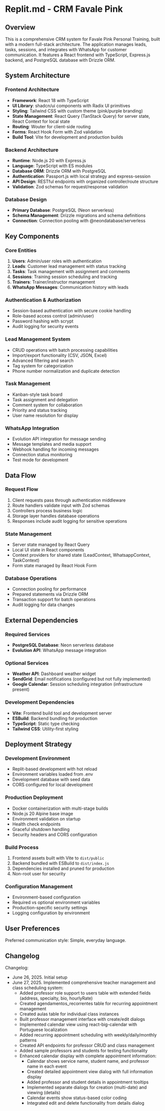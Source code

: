 # Replit.md - CRM Favale Pink

## Overview

This is a comprehensive CRM system for Favale Pink Personal Training, built with a modern full-stack architecture. The application manages leads, tasks, sessions, and integrates with WhatsApp for customer communication. It features a React frontend with TypeScript, Express.js backend, and PostgreSQL database with Drizzle ORM.

## System Architecture

### Frontend Architecture
- **Framework**: React 18 with TypeScript
- **UI Library**: shadcn/ui components with Radix UI primitives
- **Styling**: Tailwind CSS with custom theme (pink/purple branding)
- **State Management**: React Query (TanStack Query) for server state, React Context for local state
- **Routing**: Wouter for client-side routing
- **Forms**: React Hook Form with Zod validation
- **Build Tool**: Vite for development and production builds

### Backend Architecture
- **Runtime**: Node.js 20 with Express.js
- **Language**: TypeScript with ES modules
- **Database ORM**: Drizzle ORM with PostgreSQL
- **Authentication**: Passport.js with local strategy and express-session
- **API Design**: RESTful endpoints with organized controller/route structure
- **Validation**: Zod schemas for request/response validation

### Database Design
- **Primary Database**: PostgreSQL (Neon serverless)
- **Schema Management**: Drizzle migrations and schema definitions
- **Connection**: Connection pooling with @neondatabase/serverless

## Key Components

### Core Entities
1. **Users**: Admin/user roles with authentication
2. **Leads**: Customer lead management with status tracking
3. **Tasks**: Task management with assignment and comments
4. **Sessions**: Training session scheduling and tracking
5. **Trainers**: Trainer/instructor management
6. **WhatsApp Messages**: Communication history with leads

### Authentication & Authorization
- Session-based authentication with secure cookie handling
- Role-based access control (admin/user)
- Password hashing with scrypt
- Audit logging for security events

### Lead Management System
- CRUD operations with batch processing capabilities
- Import/export functionality (CSV, JSON, Excel)
- Advanced filtering and search
- Tag system for categorization
- Phone number normalization and duplicate detection

### Task Management
- Kanban-style task board
- Task assignment and delegation
- Comment system for collaboration
- Priority and status tracking
- User name resolution for display

### WhatsApp Integration
- Evolution API integration for message sending
- Message templates and media support
- Webhook handling for incoming messages
- Connection status monitoring
- Test mode for development

## Data Flow

### Request Flow
1. Client requests pass through authentication middleware
2. Route handlers validate input with Zod schemas
3. Controllers process business logic
4. Storage layer handles database operations
5. Responses include audit logging for sensitive operations

### State Management
- Server state managed by React Query
- Local UI state in React components
- Context providers for shared state (LeadContext, WhatsappContext, TaskContext)
- Form state managed by React Hook Form

### Database Operations
- Connection pooling for performance
- Prepared statements via Drizzle ORM
- Transaction support for batch operations
- Audit logging for data changes

## External Dependencies

### Required Services
- **PostgreSQL Database**: Neon serverless database
- **Evolution API**: WhatsApp message integration

### Optional Services
- **Weather API**: Dashboard weather widget
- **SendGrid**: Email notifications (configured but not fully implemented)
- **Google Calendar**: Session scheduling integration (infrastructure present)

### Development Dependencies
- **Vite**: Frontend build tool and development server
- **ESBuild**: Backend bundling for production
- **TypeScript**: Static type checking
- **Tailwind CSS**: Utility-first styling

## Deployment Strategy

### Development Environment
- Replit-based development with hot reload
- Environment variables loaded from .env
- Development database with seed data
- CORS configured for local development

### Production Deployment
- Docker containerization with multi-stage builds
- Node.js 20 Alpine base image
- Environment validation on startup
- Health check endpoints
- Graceful shutdown handling
- Security headers and CORS configuration

### Build Process
1. Frontend assets built with Vite to `dist/public`
2. Backend bundled with ESBuild to `dist/index.js`
3. Dependencies installed and pruned for production
4. Non-root user for security

### Configuration Management
- Environment-based configuration
- Required vs optional environment variables
- Production-specific security settings
- Logging configuration by environment

## User Preferences

Preferred communication style: Simple, everyday language.

## Changelog

Changelog:
- June 26, 2025. Initial setup
- June 27, 2025. Implemented comprehensive teacher management and class scheduling system:
  - Added professor role support to users table with extended fields (address, specialty, bio, hourlyRate)
  - Created agendamentos_recorrentes table for recurring appointment management
  - Created aulas table for individual class instances
  - Built professor management interface with create/edit dialogs
  - Implemented calendar view using react-big-calendar with Portuguese localization
  - Added recurring appointment scheduling with weekly/daily/monthly patterns
  - Created API endpoints for professor CRUD and class management
  - Added sample professors and students for testing functionality
  - Enhanced calendar display with complete appointment information:
    - Calendar shows service name, student name, and professor name in each event
    - Created detailed appointment view dialog with full information display
    - Added professor and student details in appointment tooltips
    - Implemented separate dialogs for creation (multi-date) and viewing (details)
    - Calendar events show status-based color coding
    - Integrated edit and delete functionality from details dialog